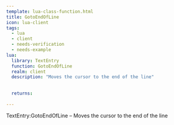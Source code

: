 ```yaml
---
template: lua-class-function.html
title: GotoEndOfLine
icon: lua-client
tags:
  - lua
  - client
  - needs-verification
  - needs-example
lua:
  library: TextEntry
  function: GotoEndOfLine
  realm: client
  description: "Moves the cursor to the end of the line"
  
  
  returns:
    
---
```


<div class="lua__search__keywords">
TextEntry:GotoEndOfLine &#x2013; Moves the cursor to the end of the line
</div>
